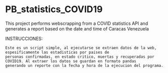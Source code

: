 # PB_statistics_COVID19
This project performs webscrapping from a COVID statistics API and generates a report based on the date and time of Caracas Venezuela


   INSTRUCCIONES:

    Este es un script simple, al ejecutarse se extraen datos de la web, espesificamente las estadisticas por paises de
    personas confirmadas, en estado critico, muertas y recuperadas por COVID19. Al extraer los datos se guardan en formato pandas
    generando un reporte con la fecha y hora de la ejecucion del programa.

    